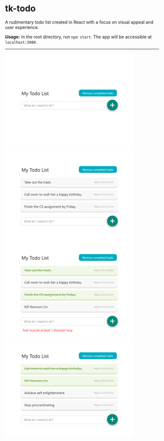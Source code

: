 # tk-todo

A rudimentary todo list created in React with a focus on visual appeal and user experience.

***Usage:*** In the root directory, run `npm start`. The app will be accessible at `localhost:3000`.

***

<img src="/images/1.png" width="420"> <img src="/images/2.png" width="420"> <img src="/images/3.png" width="420"> <img src="/images/4.png" width="420">
